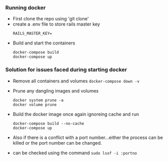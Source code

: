 ### Running docker
- First clone the repo using 'git clone'
- create a .env file to store rails master key
  ```
  RAILS_MASTER_KEY=
  ```
- Build and start the containers
  ```
  docker-compose build
  docker-compose up
  ```

### Solution for issues faced during starting docker

- Remove all containers and volumes
  `docker-compose down -v`

- Prune any dangling images and volumes
  ```
  docker system prune -a
  docker volume prune
  ```
- Build the docker image once again ignoreing cache and run
  ```
  docker-compose build --no-cache
  docker-compose up
  ```

- Also if there is a conflict with a port number...either the process can be killed or the port number can be changed.
- can be checked using the command `sudo lsof -i :portno`
